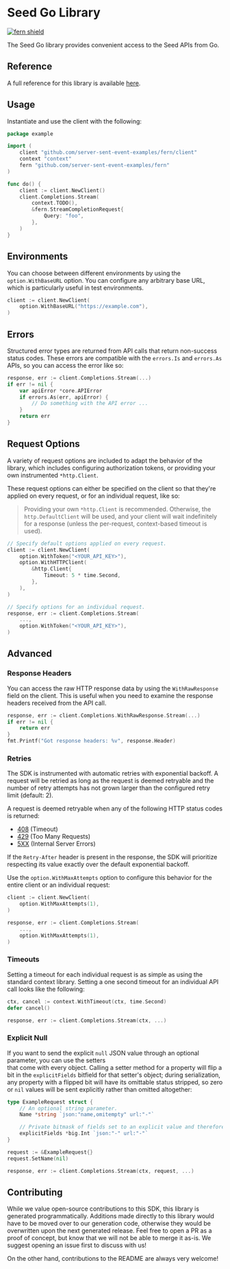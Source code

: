 # Seed Go Library

[![fern shield](https://img.shields.io/badge/%F0%9F%8C%BF-Built%20with%20Fern-brightgreen)](https://buildwithfern.com?utm_source=github&utm_medium=github&utm_campaign=readme&utm_source=Seed%2FGo)

The Seed Go library provides convenient access to the Seed APIs from Go.

## Reference

A full reference for this library is available [here](./reference.md).

## Usage

Instantiate and use the client with the following:

```go
package example

import (
    client "github.com/server-sent-event-examples/fern/client"
    context "context"
    fern "github.com/server-sent-event-examples/fern"
)

func do() {
    client := client.NewClient()
    client.Completions.Stream(
        context.TODO(),
        &fern.StreamCompletionRequest{
            Query: "foo",
        },
    )
}
```

## Environments

You can choose between different environments by using the `option.WithBaseURL` option. You can configure any arbitrary base
URL, which is particularly useful in test environments.

```go
client := client.NewClient(
    option.WithBaseURL("https://example.com"),
)
```

## Errors

Structured error types are returned from API calls that return non-success status codes. These errors are compatible
with the `errors.Is` and `errors.As` APIs, so you can access the error like so:

```go
response, err := client.Completions.Stream(...)
if err != nil {
    var apiError *core.APIError
    if errors.As(err, apiError) {
        // Do something with the API error ...
    }
    return err
}
```

## Request Options

A variety of request options are included to adapt the behavior of the library, which includes configuring
authorization tokens, or providing your own instrumented `*http.Client`.

These request options can either be
specified on the client so that they're applied on every request, or for an individual request, like so:

> Providing your own `*http.Client` is recommended. Otherwise, the `http.DefaultClient` will be used,
> and your client will wait indefinitely for a response (unless the per-request, context-based timeout
> is used).

```go
// Specify default options applied on every request.
client := client.NewClient(
    option.WithToken("<YOUR_API_KEY>"),
    option.WithHTTPClient(
        &http.Client{
            Timeout: 5 * time.Second,
        },
    ),
)

// Specify options for an individual request.
response, err := client.Completions.Stream(
    ...,
    option.WithToken("<YOUR_API_KEY>"),
)
```

## Advanced

### Response Headers

You can access the raw HTTP response data by using the `WithRawResponse` field on the client. This is useful
when you need to examine the response headers received from the API call.

```go
response, err := client.Completions.WithRawResponse.Stream(...)
if err != nil {
    return err
}
fmt.Printf("Got response headers: %v", response.Header)
```

### Retries

The SDK is instrumented with automatic retries with exponential backoff. A request will be retried as long
as the request is deemed retryable and the number of retry attempts has not grown larger than the configured
retry limit (default: 2).

A request is deemed retryable when any of the following HTTP status codes is returned:

- [408](https://developer.mozilla.org/en-US/docs/Web/HTTP/Status/408) (Timeout)
- [429](https://developer.mozilla.org/en-US/docs/Web/HTTP/Status/429) (Too Many Requests)
- [5XX](https://developer.mozilla.org/en-US/docs/Web/HTTP/Status/500) (Internal Server Errors)

If the `Retry-After` header is present in the response, the SDK will prioritize respecting its value exactly
over the default exponential backoff.

Use the `option.WithMaxAttempts` option to configure this behavior for the entire client or an individual request:

```go
client := client.NewClient(
    option.WithMaxAttempts(1),
)

response, err := client.Completions.Stream(
    ...,
    option.WithMaxAttempts(1),
)
```

### Timeouts

Setting a timeout for each individual request is as simple as using the standard context library. Setting a one second timeout for an individual API call looks like the following:

```go
ctx, cancel := context.WithTimeout(ctx, time.Second)
defer cancel()

response, err := client.Completions.Stream(ctx, ...)
```

### Explicit Null

If you want to send the explicit `null` JSON value through an optional parameter, you can use the setters\
that come with every object. Calling a setter method for a property will flip a bit in the `explicitFields`
bitfield for that setter's object; during serialization, any property with a flipped bit will have its
omittable status stripped, so zero or `nil` values will be sent explicitly rather than omitted altogether:

```go
type ExampleRequest struct {
    // An optional string parameter.
    Name *string `json:"name,omitempty" url:"-"`

    // Private bitmask of fields set to an explicit value and therefore not to be omitted
    explicitFields *big.Int `json:"-" url:"-"`
}

request := &ExampleRequest{}
request.SetName(nil)

response, err := client.Completions.Stream(ctx, request, ...)
```

## Contributing

While we value open-source contributions to this SDK, this library is generated programmatically.
Additions made directly to this library would have to be moved over to our generation code,
otherwise they would be overwritten upon the next generated release. Feel free to open a PR as
a proof of concept, but know that we will not be able to merge it as-is. We suggest opening
an issue first to discuss with us!

On the other hand, contributions to the README are always very welcome!